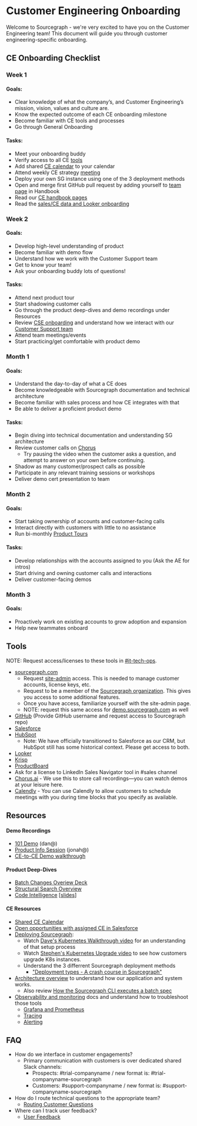 # Customer Engineering Onboarding

Welcome to Sourcegraph - we're very excited to have you on the Customer Engineering team! This document will guide you through customer engineering-specific onboarding.

## CE Onboarding Checklist

### Week 1

#### Goals:
- Clear knowledge of what the company’s, and Customer Engineering’s mission, vision, values and culture are.
- Know the expected outcome of each CE onboarding milestone
- Become familiar with CE tools and processes
- Go through General Onboarding

#### Tasks:
- Meet your onboarding buddy
- Verify access to all CE [tools](#tools)
- Add shared [CE calendar](https://calendar.google.com/calendar/u/0?cid=Y19yY3Y0ZTRqODI0OXZzNmJwbzd0bXFrZjVuZ0Bncm91cC5jYWxlbmRhci5nb29nbGUuY29t) to your calendar
- Attend weekly CE strategy [meeting](https://calendar.google.com/calendar/u/0/r/eventedit/MzhicHZkaXVlYW9wa2RlaHY4MWRidjJxMXFfMjAyMTAzMDJUMTkwMDAwWiBqb25haEBzb3VyY2VncmFwaC5jb20?pli=1)
- Deploy your own SG instance using one of the 3 deployment methods
- Open and merge first GitHub pull request by adding yourself to [team page](https://about.sourcegraph.com/company/team) in Handbook
- Read our [CE handbook pages](index.md)
- Read the [sales/CE data and Looker onboarding](../sales/onboarding/data_onboarding.md)


### Week 2

#### Goals:
- Develop high-level understanding of product
- Become familiar with demo flow
- Understand how we work with the Customer Support team
- Get to know your team!
- Ask your onboarding buddy lots of questions!

#### Tasks:
- Attend next product tour
- Start shadowing customer calls
- Go through the product deep-dives and demo recordings under Resources
- Review [CSE onboarding](https://about.sourcegraph.com/handbook/ce/customer-support-onboarding) and understand how we interact with our [Customer Support team](https://about.sourcegraph.com/handbook/ce/support)
- Attend team meetings/events
- Start practicing/get comfortable with product demo

### Month 1

#### Goals:
- Understand the day-to-day of what a CE does
- Become knowledgeable with Sourcegraph documentation and technical architecture
- Become familiar with sales process and how CE integrates with that
- Be able to deliver a proficient product demo

#### Tasks:
- Begin diving into technical documentation and understanding SG architecture
- Review customer calls on [Chorus](https://chorus.ai/)
  - Try pausing the video when the customer asks a question, and attempt to answer on your own before continuing.
- Shadow as many customer/prospect calls as possible
- Participate in any relevant training sessions or workshops
- Deliver demo cert presentation to team

### Month 2

#### Goals:
- Start taking ownership of accounts and customer-facing calls
- Interact directly with customers with little to no assistance
- Run bi-monthly [Product Tours](https://info.sourcegraph.com/product-tour)

#### Tasks:
- Develop relationships with the accounts assigned to you (Ask the AE for intros)
- Start driving and owning customer calls and interactions
- Deliver customer-facing demos

### Month 3

#### Goals:
- Proactively work on existing accounts to grow adoption and expansion
- Help new teammates onboard

## Tools
NOTE: Request access/licenses to these tools in [#it-tech-ops](https://sourcegraph.slack.com/archives/C01CSS3TC75).

- [sourcegraph.com](https://sourcegraph.com)
  - Request [site-admin](https://sourcegraph.com/site-admin) access.  This is needed to manage customer accounts, license keys, etc.
  - Request to be a member of the [Sourcegraph organization](https://sourcegraph.com/organizations/sourcegraph/).  This gives you access to some additional features.
  - Once you have access, familiarize yourself with the site-admin page.
  - NOTE: request this same access for [demo.sourcegraph.com](https://demo.sourcegraph.com) as well
- [GitHub](https://github.com/) (Provide GitHub username and request access to Sourcegraph repo)
- [Salesforce](https://sourcegraph2020.my.salesforce.com/?ec=302&startURL=%2Fvisualforce%2Fsession%3Furl%3Dhttps%253A%252F%252Fsourcegraph2020.lightning.force.com%252Flightning%252Fpage%252Fhome)
- [HubSpot](https://app.hubspot.com/contacts/2762526/deals/board/view/all/)
  - Note: We have officially transitioned to Salesforce as our CRM, but HubSpot still has some historical context. Please get access to both.
- [Looker](https://sourcegraph.looker.com/dashboards/94?Unique%20Server%20ID=&Site%20ID=&filter_config=%7B%22Unique%20Server%20ID%22:%5B%7B%22type%22:%22%3D%22,%22values%22:%5B%7B%22constant%22:%22%22%7D,%7B%7D%5D,%22id%22:2%7D%5D,%22Site%20ID%22:%5B%7B%22type%22:%22%3D%22,%22values%22:%5B%7B%22constant%22:%22%22%7D,%7B%7D%5D,%22id%22:3%7D%5D%7D)
- [Krisp](https://krisp.ai/)
- [ProductBoard](https://sourcegraph.productboard.com/)
- Ask for a license to LinkedIn Sales Navigator tool in #sales channel
- [Chorus.ai](https://chorus.ai/) - We use this to store call recordings—you can watch demos at your leisure here.
- [Calendly](https://calendly.com/) - You can use Calendly to allow customers to schedule meetings with you during time blocks that you specify as available.

## Resources

#### Demo Recordings
  - [101 Demo](https://drive.google.com/file/d/1VUZ0rnZQpNgjtGDI0tMC-h-OtL0Czz8H/view?usp=sharing) (dan@)
  - [Product Info Session](https://youtu.be/iTBTri_q5MA) (jonah@)
  - [CE-to-CE Demo walkthrough](https://drive.google.com/drive/folders/1rf2E2KLBztH1Qe2shq3p39afF5mLK7m1)
#### Product Deep-Dives
  - [Batch Changes Overiew Deck](https://docs.google.com/presentation/d/1CN3KQf1Hfdb4RO6FgBgKuiHK4ERcOAHPgVnOcBu-MPU/edit#slide=id.g7d2aea8729_0_0)
  - [Structural Search Overview](https://zoom.us/rec/share/CJtwQ7uEp3v1pvPqdUD7GDuaYm_2g6w3zSP7GNA3aGQHZDjQ72awYXvHEnwsoio6.Bt-0DuuAZjs7UXMc?startTime=1606237440000)
  - [Code Intelligence](https://drive.google.com/file/d/1TyCj62LLmhvamXK-CC6D8-7uGk1jmsKj/view) [[slides](https://docs.google.com/presentation/d/181oMTXRmcTqTCfOe5P__fLKwlzV1uk9wvwG6ocFgz20/edit?usp=sharing)]
#### CE Resources
  - [Shared CE Calendar](https://calendar.google.com/calendar/u/0?cid=Y19yY3Y0ZTRqODI0OXZzNmJwbzd0bXFrZjVuZ0Bncm91cC5jYWxlbmRhci5nb29nbGUuY29t)
  - [Open opportunities with assigned CE in Salesforce](https://sourcegraph2020.lightning.force.com/lightning/r/Report/00O3t000006jUsfEAE/view)
  - [Deploying Sourcegraph](https://docs.sourcegraph.com/admin/install):
     - Watch [Dave's Kubernetes Walkthrough video](https://drive.google.com/drive/folders/1JqQlrmGX8u_EuhNptj-qrzuZ4RifhTuF) for an understanding of that setup process
    - Watch [Stephen's Kubernetes Upgrade video](https://drive.google.com/file/d/1oIrKJPo9hvc2UMfpb-a57HV9fCYEcS9n/view) to see how customers upgrade K8s instances.
    -   Understand the 3 differrent Sourcegraph deployment methods
        - ["Deployment types - A crash course in Sourcegraph"](https://docs.google.com/presentation/d/1u4mbXjubQqV-6WFbuS7Q1b_X6BVh-_GWzzFQMcrAzLw/edit#slide=id.p)
  - [Architecture overview](https://docs.sourcegraph.com/dev/background-information/architecture) to understand how our application and system         works.
      - Also review [How the Sourcegraph CLI executes a batch spec](https://docs.sourcegraph.com/campaigns/explanations/how_src_executes_a_campaign_spec)
  - [Observability and monitoring](https://docs.sourcegraph.com/admin/observability) docs and understand how to troubleshoot those tools
     - [Grafana and Prometheus](https://docs.sourcegraph.com/admin/observability/metrics)
     - [Tracing](https://docs.sourcegraph.com/admin/observability/tracing)
     - [Alerting](https://docs.sourcegraph.com/admin/observability/alerting)



## FAQ

- How do we interface in customer engagements?
  - Primary communication with customers is over dedicated shared Slack channels:
    - Prospects: #trial-companyname / new format is: #trial-companyname-sourcegraph
    - Customers: #support-companyname / new format is: #support-companyname-sourcegraph
- How do I route technical questions to the appropriate team?
  - [Routing Customer Questions](https://about.sourcegraph.com/handbook/ce/routing_questions)
- Where can I track user feedback?
  - [User Feedback](https://about.sourcegraph.com/handbook/product/user_feedback)
